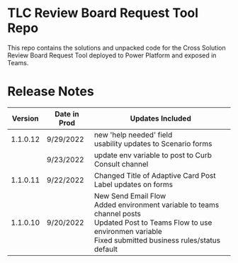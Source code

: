 # TLC Review Board Request Tool Repo
This repo contains the solutions and unpacked code for the Cross Solution Review Board Request Tool deployed to Power Platform and exposed in Teams.

# Release Notes
| Version  | Date in Prod   | Updates Included   |
|-------------- | -------------- | -------------- |
| 1.1.0.12   | 9/29/2022     | new 'help needed' field<br>usability updates to Scenario forms |
|  | 9/23/2022 | update env variable to post to Curb Consult channel |
| 1.1.0.11 | 9/22/2022 | Changed Title of Adaptive Card Post<br>Label updates on forms |
| 1.1.0.10 | 9/20/2022 | New Send Email Flow<br>Added environment variable to teams channel posts<br>Updated Post to Teams Flow to use environmen variable<br>Fixed submitted business rules/status default |

